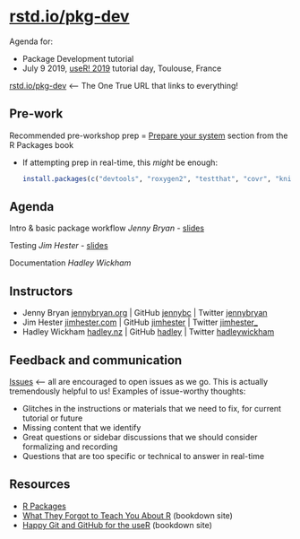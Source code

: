 # [rstd.io/pkg-dev](https://rstd.io/pkg-dev)

Agenda for:

  * Package Development tutorial
  * July 9 2019, [useR! 2019](https://user2019.r-project.org/) tutorial day,
    Toulouse, France

[rstd.io/pkg-dev](https://rstd.io/pkg-dev) <-- The One True URL that links to everything!

## Pre-work

Recommended pre-workshop prep = [Prepare your system](https://r-pkgs.org/intro.html#intro-prep) section from the R Packages book

  * If attempting prep in real-time, this *might* be enough:
    ``` r
    install.packages(c("devtools", "roxygen2", "testthat", "covr", "knitr"))
    ```

## Agenda

Intro & basic package workflow *Jenny Bryan* - [slides](intro-basic-workflow.pdf)

Testing *Jim Hester* - [slides](testing.pdf)

Documentation *Hadley Wickham*

## Instructors

  * Jenny Bryan [jennybryan.org](https://jennybryan.org) \| GitHub [jennybc](https://github.com/jennybc) \| Twitter [jennybryan](https://twitter.com/jennybryan)
  * Jim Hester [jimhester.com](https://www.jimhester.com) \| GitHub [jimhester](https://github.com/jimhester) \| Twitter [jimhester_](https://twitter.com/jimhester_)
  * Hadley Wickham [hadley.nz](http://hadley.nz) \| GitHub [hadley](https://github.com/hadley) \| Twitter [hadleywickham](https://twitter.com/hadleywickahm)

## Feedback and communication

[Issues](https://github.com/jennybc/pkg-dev-tutorial/issues) <-- all are encouraged to open issues as we go. This is actually tremendously helpful to us! Examples of issue-worthy thoughts:

  * Glitches in the instructions or materials that we need to fix, for current tutorial or future
  * Missing content that we identify
  * Great questions or sidebar discussions that we should consider formalizing and recording
  * Questions that are too specific or technical to answer in real-time

## Resources

  * [R Packages](https://r-pkgs.org/)
  * [What They Forgot to Teach You About R](https://whattheyforgot.org) (bookdown site)
  * [Happy Git and GitHub for the useR](http://happygitwithr.com) (bookdown site)
